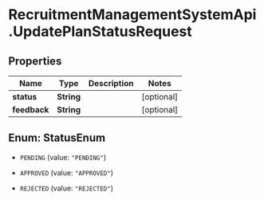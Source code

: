 # RecruitmentManagementSystemApi.UpdatePlanStatusRequest

## Properties

Name | Type | Description | Notes
------------ | ------------- | ------------- | -------------
**status** | **String** |  | [optional] 
**feedback** | **String** |  | [optional] 



## Enum: StatusEnum


* `PENDING` (value: `"PENDING"`)

* `APPROVED` (value: `"APPROVED"`)

* `REJECTED` (value: `"REJECTED"`)




